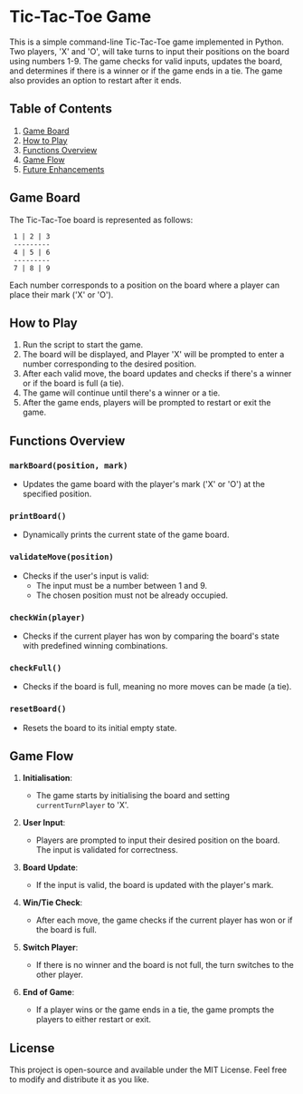 # Tic-Tac-Toe Game

This is a simple command-line Tic-Tac-Toe game implemented in Python. Two players, 'X' and 'O', will take turns to input their positions on the board using numbers 1-9. The game checks for valid inputs, updates the board, and determines if there is a winner or if the game ends in a tie. The game also provides an option to restart after it ends.

## Table of Contents
1. [Game Board](#game-board)
2. [How to Play](#how-to-play)
3. [Functions Overview](#functions-overview)
4. [Game Flow](#game-flow)
5. [Future Enhancements](#future-enhancements)

## Game Board

The Tic-Tac-Toe board is represented as follows:

```
 1 | 2 | 3
 ---------
 4 | 5 | 6
 ---------
 7 | 8 | 9
```

Each number corresponds to a position on the board where a player can place their mark ('X' or 'O').

## How to Play

1. Run the script to start the game.
2. The board will be displayed, and Player 'X' will be prompted to enter a number corresponding to the desired position.
3. After each valid move, the board updates and checks if there's a winner or if the board is full (a tie).
4. The game will continue until there's a winner or a tie.
5. After the game ends, players will be prompted to restart or exit the game.

## Functions Overview

### `markBoard(position, mark)`
- Updates the game board with the player's mark ('X' or 'O') at the specified position.

### `printBoard()`
- Dynamically prints the current state of the game board.

### `validateMove(position)`
- Checks if the user's input is valid:
  - The input must be a number between 1 and 9.
  - The chosen position must not be already occupied.

### `checkWin(player)`
- Checks if the current player has won by comparing the board's state with predefined winning combinations.

### `checkFull()`
- Checks if the board is full, meaning no more moves can be made (a tie).

### `resetBoard()`
- Resets the board to its initial empty state.

## Game Flow

1. **Initialisation**:
   - The game starts by initialising the board and setting `currentTurnPlayer` to 'X'.

2. **User Input**:
   - Players are prompted to input their desired position on the board. The input is validated for correctness.

3. **Board Update**:
   - If the input is valid, the board is updated with the player's mark.

4. **Win/Tie Check**:
   - After each move, the game checks if the current player has won or if the board is full.

5. **Switch Player**:
   - If there is no winner and the board is not full, the turn switches to the other player.

6. **End of Game**:
   - If a player wins or the game ends in a tie, the game prompts the players to either restart or exit.

## License

This project is open-source and available under the MIT License. Feel free to modify and distribute it as you like.
